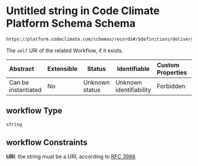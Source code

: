 # Untitled string in Code Climate Platform Schema Schema

```txt
https://platform.codeclimate.com/schemas/records#/$definitions/deliveryBuild/properties/attributes/properties/workflow
```

The `self` URI of the related Workflow, if it exists.


| Abstract            | Extensible | Status         | Identifiable            | Custom Properties | Additional Properties | Access Restrictions | Defined In                                            |
| :------------------ | ---------- | -------------- | ----------------------- | :---------------- | --------------------- | ------------------- | ----------------------------------------------------- |
| Can be instantiated | No         | Unknown status | Unknown identifiability | Forbidden         | Allowed               | none                | [records.json\*](records.json "open original schema") |

## workflow Type

`string`

## workflow Constraints

**URI**: the string must be a URI, according to [RFC 3986](https://tools.ietf.org/html/rfc4291 "check the specification")
